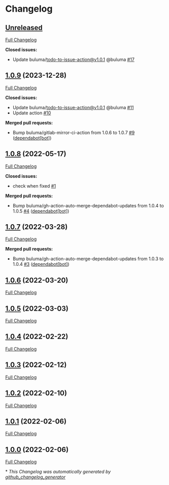 # Changelog

## [Unreleased](https://github.com/buluma/ansible-role-molecule/tree/HEAD)

[Full Changelog](https://github.com/buluma/ansible-role-molecule/compare/1.0.9...HEAD)

**Closed issues:**

- Update buluma/todo-to-issue-action@v1.0.1 @buluma [\#17](https://github.com/buluma/ansible-role-molecule/issues/17)

## [1.0.9](https://github.com/buluma/ansible-role-molecule/tree/1.0.9) (2023-12-28)

[Full Changelog](https://github.com/buluma/ansible-role-molecule/compare/1.0.8...1.0.9)

**Closed issues:**

- Update buluma/todo-to-issue-action@v1.0.1 @buluma [\#11](https://github.com/buluma/ansible-role-molecule/issues/11)
- Update action [\#10](https://github.com/buluma/ansible-role-molecule/issues/10)

**Merged pull requests:**

- Bump buluma/gitlab-mirror-ci-action from 1.0.6 to 1.0.7 [\#9](https://github.com/buluma/ansible-role-molecule/pull/9) ([dependabot[bot]](https://github.com/apps/dependabot))

## [1.0.8](https://github.com/buluma/ansible-role-molecule/tree/1.0.8) (2022-05-17)

[Full Changelog](https://github.com/buluma/ansible-role-molecule/compare/1.0.7...1.0.8)

**Closed issues:**

- check when fixed [\#1](https://github.com/buluma/ansible-role-molecule/issues/1)

**Merged pull requests:**

- Bump buluma/gh-action-auto-merge-dependabot-updates from 1.0.4 to 1.0.5 [\#4](https://github.com/buluma/ansible-role-molecule/pull/4) ([dependabot[bot]](https://github.com/apps/dependabot))

## [1.0.7](https://github.com/buluma/ansible-role-molecule/tree/1.0.7) (2022-03-28)

[Full Changelog](https://github.com/buluma/ansible-role-molecule/compare/1.0.6...1.0.7)

**Merged pull requests:**

- Bump buluma/gh-action-auto-merge-dependabot-updates from 1.0.3 to 1.0.4 [\#3](https://github.com/buluma/ansible-role-molecule/pull/3) ([dependabot[bot]](https://github.com/apps/dependabot))

## [1.0.6](https://github.com/buluma/ansible-role-molecule/tree/1.0.6) (2022-03-20)

[Full Changelog](https://github.com/buluma/ansible-role-molecule/compare/1.0.5...1.0.6)

## [1.0.5](https://github.com/buluma/ansible-role-molecule/tree/1.0.5) (2022-03-03)

[Full Changelog](https://github.com/buluma/ansible-role-molecule/compare/1.0.4...1.0.5)

## [1.0.4](https://github.com/buluma/ansible-role-molecule/tree/1.0.4) (2022-02-22)

[Full Changelog](https://github.com/buluma/ansible-role-molecule/compare/1.0.3...1.0.4)

## [1.0.3](https://github.com/buluma/ansible-role-molecule/tree/1.0.3) (2022-02-12)

[Full Changelog](https://github.com/buluma/ansible-role-molecule/compare/1.0.2...1.0.3)

## [1.0.2](https://github.com/buluma/ansible-role-molecule/tree/1.0.2) (2022-02-10)

[Full Changelog](https://github.com/buluma/ansible-role-molecule/compare/1.0.1...1.0.2)

## [1.0.1](https://github.com/buluma/ansible-role-molecule/tree/1.0.1) (2022-02-06)

[Full Changelog](https://github.com/buluma/ansible-role-molecule/compare/1.0.0...1.0.1)

## [1.0.0](https://github.com/buluma/ansible-role-molecule/tree/1.0.0) (2022-02-06)

[Full Changelog](https://github.com/buluma/ansible-role-molecule/compare/6f1dd9406079a0e589100659317b5f76edae8534...1.0.0)



\* *This Changelog was automatically generated by [github_changelog_generator](https://github.com/github-changelog-generator/github-changelog-generator)*
